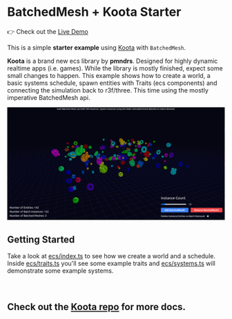 # BatchedMesh + Koota Starter

👉 Check out the [Live Demo](https://codesandbox.io/p/github/Ctrlmonster/koota-batched-mesh/master)

This is a simple **starter example** using [Koota](https://github.com/pmndrs/koota) with `BatchedMesh`.


**Koota** is a brand new ecs library by **pmndrs**. Designed for highly dynamic realtime apps (i.e. games).
While the library is mostly finished, expect some small changes to happen.
This example shows how to create a world, a basic systems schedule, spawn entities with Traits (ecs components)
and connecting the simulation back to r3f/three. This time using the mostly imperative BatchedMesh api.


![b-koota.png](_screenshot.png)


## Getting Started
Take a look at [ecs/index.ts](src%2Fjs%2Fecs%2Findex.ts) to see how we create a world and a schedule.
Inside [ecs/traits.ts](src%2Fjs%2Fecs%2Ftraits.ts) you'll see some example traits and
[ecs/systems.ts](src%2Fjs%2Fecs%2Fsystems.ts) will demonstrate some example systems.<br/><br/><br/>


## Check out the [Koota repo](https://github.com/pmndrs/koota) for more docs. ###



 


